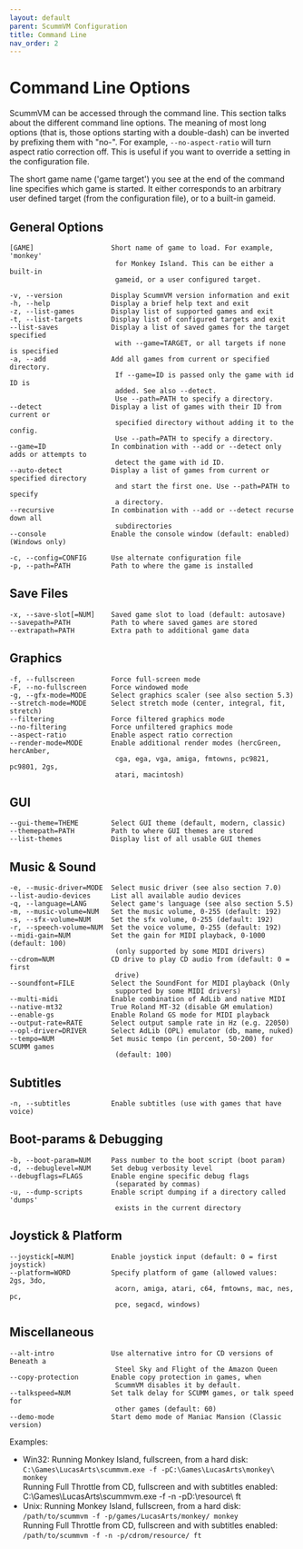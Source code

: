 ```yaml
---
layout: default
parent: ScummVM Configuration
title: Command Line
nav_order: 2
---
```


# Command Line Options

ScummVM can be accessed through the command line. This section talks about the different command line options. The meaning of most long options (that is, those options starting with a double-dash) can be inverted by prefixing them with "no-". For example, ```--no-aspect-ratio``` will turn aspect ratio correction off. This is useful if you want to override a setting in the configuration file.

The short game name ('game target') you see at the end of the command line specifies which game is started. It either corresponds to an arbitrary user defined target (from the configuration file), or to a built-in gameid.

## General Options

```
[GAME]                   Short name of game to load. For example, 'monkey'
                          for Monkey Island. This can be either a built-in
                          gameid, or a user configured target.

-v, --version            Display ScummVM version information and exit
-h, --help               Display a brief help text and exit
-z, --list-games         Display list of supported games and exit
-t, --list-targets       Display list of configured targets and exit
--list-saves             Display a list of saved games for the target specified
                          with --game=TARGET, or all targets if none is specified
-a, --add                Add all games from current or specified directory.
                          If --game=ID is passed only the game with id ID is
                          added. See also --detect.
                          Use --path=PATH to specify a directory.
--detect                 Display a list of games with their ID from current or
                          specified directory without adding it to the config.
                          Use --path=PATH to specify a directory.
--game=ID                In combination with --add or --detect only adds or attempts to
                          detect the game with id ID.
--auto-detect            Display a list of games from current or specified directory
                          and start the first one. Use --path=PATH to specify
                          a directory.
--recursive              In combination with --add or --detect recurse down all
                          subdirectories
--console                Enable the console window (default: enabled) (Windows only)

-c, --config=CONFIG      Use alternate configuration file
-p, --path=PATH          Path to where the game is installed
```

## Save Files

```
-x, --save-slot[=NUM]    Saved game slot to load (default: autosave)
--savepath=PATH          Path to where saved games are stored
--extrapath=PATH         Extra path to additional game data
```

## Graphics 

```
-f, --fullscreen         Force full-screen mode
-F, --no-fullscreen      Force windowed mode
-g, --gfx-mode=MODE      Select graphics scaler (see also section 5.3)
--stretch-mode=MODE      Select stretch mode (center, integral, fit, stretch)
--filtering              Force filtered graphics mode
--no-filtering           Force unfiltered graphics mode
--aspect-ratio           Enable aspect ratio correction
--render-mode=MODE       Enable additional render modes (hercGreen, hercAmber,
                          cga, ega, vga, amiga, fmtowns, pc9821, pc9801, 2gs,
                          atari, macintosh)
```

## GUI 

```
--gui-theme=THEME        Select GUI theme (default, modern, classic)
--themepath=PATH         Path to where GUI themes are stored
--list-themes            Display list of all usable GUI themes
```

## Music & Sound

```
-e, --music-driver=MODE  Select music driver (see also section 7.0)
--list-audio-devices     List all available audio devices
-q, --language=LANG      Select game's language (see also section 5.5)
-m, --music-volume=NUM   Set the music volume, 0-255 (default: 192)
-s, --sfx-volume=NUM     Set the sfx volume, 0-255 (default: 192)
-r, --speech-volume=NUM  Set the voice volume, 0-255 (default: 192)
--midi-gain=NUM          Set the gain for MIDI playback, 0-1000 (default: 100)
                          (only supported by some MIDI drivers)
--cdrom=NUM              CD drive to play CD audio from (default: 0 = first
                          drive)
--soundfont=FILE         Select the SoundFont for MIDI playback (Only
                          supported by some MIDI drivers)
--multi-midi             Enable combination of AdLib and native MIDI
--native-mt32            True Roland MT-32 (disable GM emulation)
--enable-gs              Enable Roland GS mode for MIDI playback
--output-rate=RATE       Select output sample rate in Hz (e.g. 22050)
--opl-driver=DRIVER      Select AdLib (OPL) emulator (db, mame, nuked)
--tempo=NUM              Set music tempo (in percent, 50-200) for SCUMM games
                          (default: 100)
```

## Subtitles

```
-n, --subtitles          Enable subtitles (use with games that have voice)
```

## Boot-params & Debugging

```
-b, --boot-param=NUM     Pass number to the boot script (boot param)
-d, --debuglevel=NUM     Set debug verbosity level
--debugflags=FLAGS       Enable engine specific debug flags
                          (separated by commas)
-u, --dump-scripts       Enable script dumping if a directory called 'dumps'
                          exists in the current directory
```

## Joystick & Platform

```
--joystick[=NUM]         Enable joystick input (default: 0 = first joystick)
--platform=WORD          Specify platform of game (allowed values: 2gs, 3do,
                          acorn, amiga, atari, c64, fmtowns, mac, nes, pc,
                          pce, segacd, windows)
```

## Miscellaneous

```
--alt-intro              Use alternative intro for CD versions of Beneath a
                          Steel Sky and Flight of the Amazon Queen
--copy-protection        Enable copy protection in games, when
                          ScummVM disables it by default.
--talkspeed=NUM          Set talk delay for SCUMM games, or talk speed for
                          other games (default: 60)
--demo-mode              Start demo mode of Maniac Mansion (Classic version)
```

Examples:  

- Win32: Running Monkey Island, fullscreen, from a hard disk: ```C:\Games\LucasArts\scummvm.exe -f -pC:\Games\LucasArts\monkey\ monkey```  
Running Full Throttle from CD, fullscreen and with subtitles enabled: C:\Games\LucasArts\scummvm.exe -f -n -pD:\resource\ ft  
- Unix: Running Monkey Island, fullscreen, from a hard disk: ```/path/to/scummvm -f -p/games/LucasArts/monkey/ monkey```  
Running Full Throttle from CD, fullscreen and with subtitles enabled: ```/path/to/scummvm -f -n -p/cdrom/resource/ ft```

